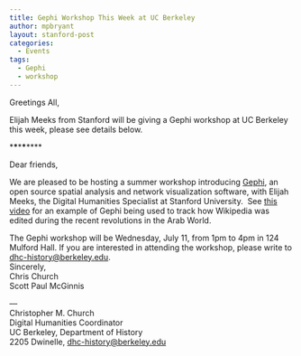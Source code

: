 ```yaml
---
title: Gephi Workshop This Week at UC Berkeley
author: mpbryant
layout: stanford-post
categories:
  - Events
tags:
  - Gephi
  - workshop
---
```

Greetings All,

Elijah Meeks from Stanford will be giving a Gephi workshop at UC Berkeley this week, please see details below.

\***\***\***\***\****

Dear friends,

We are pleased to be hosting a summer workshop introducing <a href="http://gephi.org/" target="_blank">Gephi</a>, an open source spatial analysis and network visualization software, with Elijah Meeks, the Digital Humanities Specialist at Stanford University.  See <a href="http://www.youtube.com/watch?v=z3Wo22jl4Ac&feature=player_embedded" target="_blank">this video</a> for an example of Gephi being used to track how Wikipedia was edited during the recent revolutions in the Arab World.

The Gephi workshop will be Wednesday, July 11, from 1pm to 4pm in 124 Mulford Hall. If you are interested in attending the workshop, please write to <a href="mailto:dhc-history@berkeley.edu" target="_blank">dhc-history@berkeley.edu</a>.  
Sincerely,  
Chris Church  
Scott Paul McGinnis

&#8212;  
Christopher M. Church  
Digital Humanities Coordinator  
UC Berkeley, Department of History  
2205 Dwinelle, <a href="mailto:dhc-history@berkeley.edu" target="_blank">dhc-history@berkeley.edu</a>
